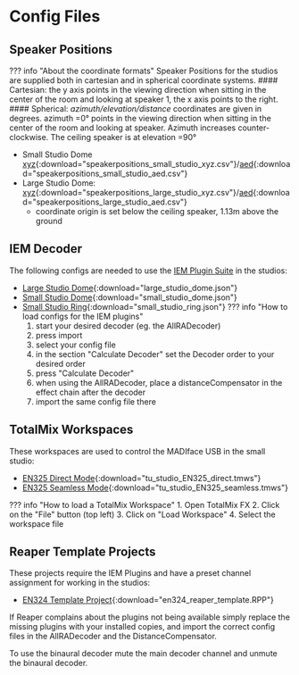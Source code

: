 # Config Files
## Speaker Positions
??? info "About the coordinate formats"
    Speaker Positions for the studios are supplied both in cartesian and in spherical coordinate systems.
    #### Cartesian:
    the y axis points in the viewing direction when sitting in the center of the room and looking at speaker 1, the x axis points to the right.
    #### Spherical:
    *azimuth/elevation/distance* coordinates are given in degrees. azimuth =0° points in the viewing direction when sitting in the center of the room and looking at speaker. Azimuth increases counter-clockwise. The ceiling speaker is at elevation =90°

- Small Studio Dome [xyz](configs/small_studio_speakers_xyz.csv){:download="speakerpositions_small_studio_xyz.csv"}/[aed](configs/small_studio_speakers_aed.csv){:download="speakerpositions_small_studio_aed.csv"}
- Large Studio Dome: [xyz](configs/large_studio_speakers_xyz.csv){:download="speakerpositions_large_studio_xyz.csv"}/[aed](configs/large_studio_speakers_aed.csv){:download="speakerpositions_large_studio_aed.csv"}
    - coordinate origin is set below the ceiling speaker, 1.13m above the ground


## IEM Decoder

The following configs are needed to use the [IEM Plugin Suite](https://plugins.iem.at/) in the studios:

- [Large Studio Dome](configs/large_studio_dome.json){:download="large_studio_dome.json"}
- [Small Studio Dome](configs/small_studio_dome.json){:download="small_studio_dome.json"}
- [Small Studio Ring](configs/small_studio_8ring.json){:download="small_studio_ring.json"}
??? info "How to load configs for the IEM plugins"
    1. start your desired decoder (eg. the AllRADecoder)
    2. press import
    3. select your config file
    4. in the section "Calculate Decoder" set the Decoder order to your desired order
    5. press "Calculate Decoder"
    6. when using the AllRADecoder, place a distanceCompensator in the effect chain after the decoder
    7. import the same config file there

## TotalMix Workspaces

These workspaces are used to control the MADIface USB in the small studio:

- [EN325 Direct Mode](configs/tu_studio_EN325_direct.tmws){:download="tu_studio_EN325_direct.tmws"}
- [EN325 Seamless Mode](configs/tu_studio_EN325_seamless.tmws){:download="tu_studio_EN325_seamless.tmws"}

??? info "How to load a TotalMix Workspace"
    1. Open TotalMix FX
    2. Click on the "File" button (top left)
    3. Click on "Load Workspace"
    4. Select the workspace file

## Reaper Template Projects
These projects require the IEM Plugins and have a preset channel assignment for working in the studios:

- [EN324 Template Project](configs/en324_reaper_template.RPP){:download="en324_reaper_template.RPP"}

If Reaper complains about the plugins not being available simply replace the missing plugins with your installed copies, and import the correct config files in the AllRADecoder and the DistanceCompensator.

To use the binaural decoder mute the main decoder channel and unmute the binaural decoder.